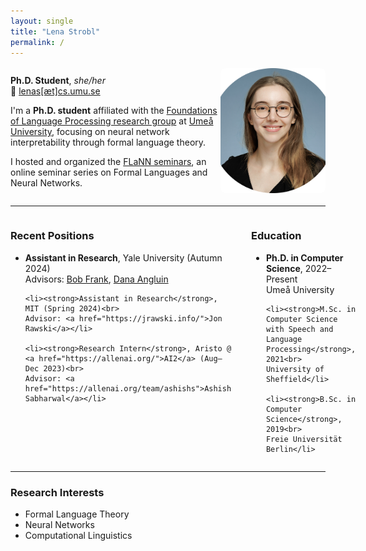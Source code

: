 ```yaml
---
layout: single
title: "Lena Strobl"
permalink: /
---
```


<div style="display:flex;align-items:center;justify-content:space-between;">
  <div style="flex:2;">
    <p><strong>Ph.D. Student</strong>, <em>she/her</em><br>
    📧 <a href="mailto:lenas@cs.umu.se">lenas[æt]cs.umu.se</a></p>
    <p>I'm a <strong>Ph.D. student</strong> affiliated with the <a href="https://www.umu.se/en/research/groups/foundations-of-language-processing/">Foundations of Language Processing research group</a> at <a href="https://www.umu.se/en/">Umeå University</a>, focusing on neural network interpretability through formal language theory.</p>
    <p>I hosted and organized the <a href="https://flann.super.site/">FLaNN seminars</a>, an online seminar series on Formal Languages and Neural Networks.</p>
  </div>

  <div style="flex:1;text-align:right;">
  <img src="/assets/images/lena-profile.png" alt="Lena Strobl" style="border-radius:8px;width:200px;height:200px;object-fit:cover;">
</div>
</div>

---

<div style="display:flex; gap: 2rem;">

<div style="flex:1;">
  <h3>Recent Positions</h3>
  <ul>
    <li><strong>Assistant in Research</strong>, Yale University (Autumn 2024)<br>
    Advisors: <a href="https://ling.yale.edu/people/robert-frank">Bob Frank</a>, <a href="https://cpsc.yale.edu/people/dana-angluin">Dana Angluin</a></li>

    <li><strong>Assistant in Research</strong>, MIT (Spring 2024)<br>
    Advisor: <a href="https://jrawski.info/">Jon Rawski</a></li>

    <li><strong>Research Intern</strong>, Aristo @ <a href="https://allenai.org/">AI2</a> (Aug–Dec 2023)<br>
    Advisor: <a href="https://allenai.org/team/ashishs">Ashish Sabharwal</a></li>
  </ul>
</div>

<div style="flex:1;">
  <h3>Education</h3>
  <ul>
    <li><strong>Ph.D. in Computer Science</strong>, 2022–Present<br>
    Umeå University</li>

    <li><strong>M.Sc. in Computer Science with Speech and Language Processing</strong>, 2021<br>
    University of Sheffield</li>

    <li><strong>B.Sc. in Computer Science</strong>, 2019<br>
    Freie Universität Berlin</li>
  </ul>
</div>

</div>

---
<h3>Research Interests</h3>
<ul>
  <li>Formal Language Theory</li>
  <li>Neural Networks</li>
  <li>Computational Linguistics</li>
</ul>
